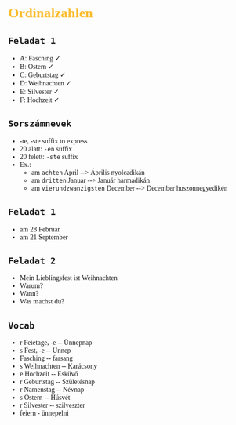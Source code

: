 <span style="font-family:'cascadia code'">


# <span style="color:#fabd2f">Ordinalzahlen

## `Feladat 1`
- A: Fasching  $\checkmark$
- B: Ostern $\checkmark$
- C: Geburtstag $\checkmark$
- D: Weihnachten $\checkmark$
- E: Silvester $\checkmark$
- F: Hochzeit $\checkmark$


## `Sorszámnevek` 
- -te, -ste suffix to express
- 20 alatt: `-en` suffix
- 20 felett: `-ste` suffix
- Ex.:
  - am `achten` April --> Április nyolcadikán
  - am `dritten` Januar --> Január harmadikán
  - am `vierundzwanzigsten` December --> December huszonnegyedikén
  


## `Feladat 1`

- am 28 Februar
- am 21 September


## `Feladat 2`
- Mein Lieblingsfest ist Weihnachten
- Warum?
- Wann?
- Was machst du?
 


## `Vocab`
- r Feietage, -e -- Ünnepnap
- s Fest, -e -- Ünnep
- Fasching -- farsang
- s Weihnachten -- Karácsony
- e Hochzeit -- Esküvő
- r Geburtstag -- Születésnap
- r Namenstag -- Névnap
- s Ostern -- Húsvét
- r Silvester -- szilveszter 
- feiern - ünnepelni